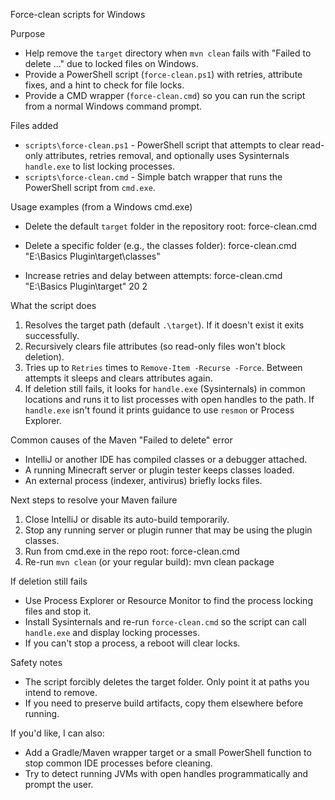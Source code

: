 Force-clean scripts for Windows

Purpose
- Help remove the `target` directory when `mvn clean` fails with "Failed to delete ..." due to locked files on Windows.
- Provide a PowerShell script (`force-clean.ps1`) with retries, attribute fixes, and a hint to check for file locks.
- Provide a CMD wrapper (`force-clean.cmd`) so you can run the script from a normal Windows command prompt.

Files added
- `scripts\force-clean.ps1` - PowerShell script that attempts to clear read-only attributes, retries removal, and optionally uses Sysinternals `handle.exe` to list locking processes.
- `scripts\force-clean.cmd` - Simple batch wrapper that runs the PowerShell script from `cmd.exe`.

Usage examples (from a Windows cmd.exe)
- Delete the default `target` folder in the repository root:
  force-clean.cmd

- Delete a specific folder (e.g., the classes folder):
  force-clean.cmd "E:\\Basics Plugin\\target\\classes"

- Increase retries and delay between attempts:
  force-clean.cmd "E:\\Basics Plugin\\target" 20 2

What the script does
1. Resolves the target path (default `.\target`). If it doesn't exist it exits successfully.
2. Recursively clears file attributes (so read-only files won't block deletion).
3. Tries up to `Retries` times to `Remove-Item -Recurse -Force`. Between attempts it sleeps and clears attributes again.
4. If deletion still fails, it looks for `handle.exe` (Sysinternals) in common locations and runs it to list processes with open handles to the path. If `handle.exe` isn't found it prints guidance to use `resmon` or Process Explorer.

Common causes of the Maven "Failed to delete" error
- IntelliJ or another IDE has compiled classes or a debugger attached.
- A running Minecraft server or plugin tester keeps classes loaded.
- An external process (indexer, antivirus) briefly locks files.

Next steps to resolve your Maven failure
1. Close IntelliJ or disable its auto-build temporarily.
2. Stop any running server or plugin runner that may be using the plugin classes.
3. Run from cmd.exe in the repo root:
   force-clean.cmd
4. Re-run `mvn clean` (or your regular build):
   mvn clean package

If deletion still fails
- Use Process Explorer or Resource Monitor to find the process locking files and stop it.
- Install Sysinternals and re-run `force-clean.cmd` so the script can call `handle.exe` and display locking processes.
- If you can't stop a process, a reboot will clear locks.

Safety notes
- The script forcibly deletes the target folder. Only point it at paths you intend to remove.
- If you need to preserve build artifacts, copy them elsewhere before running.

If you'd like, I can also:
- Add a Gradle/Maven wrapper target or a small PowerShell function to stop common IDE processes before cleaning.
- Try to detect running JVMs with open handles programmatically and prompt the user.

